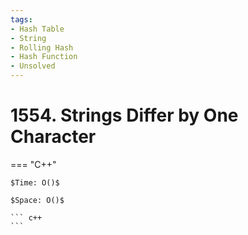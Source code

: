 ```yaml
---
tags:
- Hash Table
- String
- Rolling Hash
- Hash Function
- Unsolved
---
```



# 1554. Strings Differ by One Character

=== "C++"

    $Time: O()$

    $Space: O()$

    ``` c++
    ```